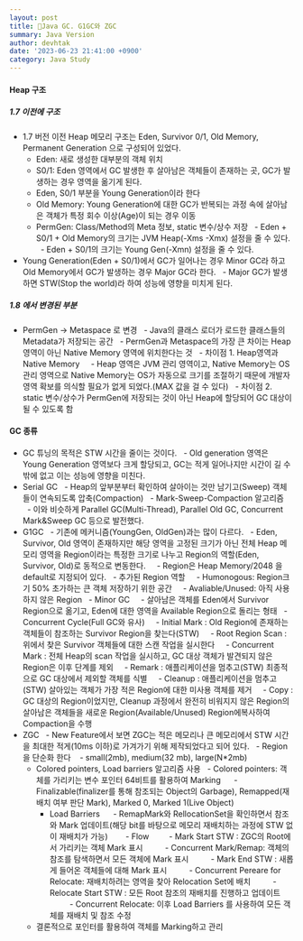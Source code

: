```yaml
---
layout: post
title: Java GC. G1GC와 ZGC
summary: Java Version
author: devhtak
date: '2023-06-23 21:41:00 +0900'
category: Java Study
---
```

#### Heap 구조
##### 1.7 이전에 구조
- 1.7 버전 이전 Heap 메모리 구조는 Eden, Survivor 0/1, Old Memory, Permanent Generation 으로 구성되어 있었다.
  - Eden: 새로 생성한 대부분의 객체 위치
  - S0/1: Eden 영역에서 GC 발생한 후 살아남은 객체들이 존재하는 곳, GC가 발생하는 경우 영역을 옮기게 된다.
  - Eden, S0/1 부분을 Young Generation이라 한다
  - Old Memory: Young Generation에 대한 GC가 반복되는 과정 속에 살아남은 객체가 특정 회수 이상(Age)이 되는 경우 이동
  - PermGen: Class/Method의 Meta 정보, static 변수/상수 저장
  - Eden + S0/1 + Old Memory의 크기는 JVM Heap(-Xms -Xmx) 설정을 줄 수 있다.
  - Eden + S0/1의 크기는 Young Gen(-Xmn) 설정을 줄 수 있다.
- Young Generation(Eden + S0/1)에서 GC가 일어나는 경우 Minor GC라 하고 Old Memory에서 GC가 발생하는 경우 Major GC라 한다.
  - Major GC가 발생하면 STW(Stop the world)라 하여 성능에 영향을 미치게 된다.
 
##### 1.8 에서 변경된 부분
- PermGen -> Metaspace 로 변경
  - Java의 클래스 로더가 로드한 클래스들의 Metadata가 저장되는 공간
  - PermGen과 Metaspace의 가장 큰 차이는 Heap 영역이 아닌 Native Memory 영역에 위치한다는 것
  - 차이점 1. Heap영역과 Native Memory
    - Heap 영역은 JVM 관리 영역이고, Native Memory는 OS 관리 영역으로 Native Memory는 OS가 자동으로 크기를 조절하기 때문에 개발자 영역 확보를 의식할 필요가 없게 되었다.(MAX 값을 걸 수 있다)
  - 차이점 2. static 변수/상수가 PermGen에 저장되는 것이 아닌 Heap에 할당되어 GC 대상이 될 수 있도록 함
 
#### GC 종류
- GC 튜닝의 목적은 STW 시간을 줄이는 것이다.
  - Old generation 영역은 Young Generation 영역보다 크게 할당되고, GC는 적게 일어나지만 시간이 길 수 밖에 없고 이는 성능에 영향을 미친다.
- Serial GC
  - Heap의 앞부분부터 확인하여 살아이는 것만 남기고(Sweep) 객체들이 연속되도록 압축(Compaction)
  - Mark-Sweep-Compaction 알고리즘
  - 이와 비슷하게 Parallel GC(Multi-Thread), Parallel Old GC, Concurrent Mark&Sweep GC 등으로 발전했다.
- G1GC
  - 기존에 메커니즘(YoungGen, OldGen)과는 많이 다르다.
  - Eden, Survivor, Old 영역이 존재하지만 해당 영역을 고정된 크기가 아닌 전체 Heap 메모리 영역을 Region이라는 특정한 크기로 나누고 Region의 역할(Eden, Survivor, Old)로 동적으로 변동한다.
    - Region은 Heap Memory/2048 을 default로 지정되어 있다.
  - 추가된 Region 역할
    - Humonogous: Region크기 50% 초가하는 큰 객체 저장하기 위한 공간
    - Avaliable/Unused: 아직 사용하지 않은 Region
  - Minor GC
    - 살아남은 객체를 Eden에서 Survivor Region으로 옮기고, Eden에 대한 영역을 Available Region으로 돌리는 형태
  - Concurrent Cycle(Full GC와 유사)
    - Initial Mark : Old Region에 존재하는 객체들이 참조하는 Survivor Region을 찾는다(STW)
    - Root Region Scan : 위에서 찾은 Survivor 객체들에 대한 스캔 작업을 실시한다
    - Concurrent Mark : 전체 Heap의 scan 작업을 실시하고, GC 대상 객체가 발견되지 않은 Region은 이후 단계를 제외
    - Remark : 애플리케이션을 멈추고(STW) 최종적으로 GC 대상에서 제외할 객체를 식별
    - Cleanup : 애플리케이션을 멈추고(STW) 살아있는 객체가 가장 적은 Region에 대한 미사용 객체를 제거
    - Copy : GC 대상의 Region이었지만, Cleanup 과정에서 완전히 비워지지 않은 Region의 살아남은 객체들을 새로운 Region(Available/Unused) Region에복사하여 Compaction을 수행
- ZGC
  - New Feature에서 보면 ZGC는 적은 메모리나 큰 메모리에서 STW 시간을 최대한 적게(10ms 이하)로 가겨가기 위해 제작되었다고 되어 있다.
  - Region을 단순화 한다
    - small(2mb), medium(32 mb), large(N*2mb)
  - Colored pointers, Load barriers 알고리즘 사용
    - Colored pointers: 객체를 가리키는 변수 포인터 64비트를 활용하여 Marking
      - Finalizable(finalizer를 통해 참조되는 Object의 Garbage), Remapped(재배치 여부 판단 Mark), Marked 0, Marked 1(Live Object)
    - Load Barriers
      - RemapMark와 RellocationSet을 확인하면서 참조와 Mark 업데이트(해당 bit를 바탕으로 메모리 재배치하는 과정에 STW 없이 재배치가 가능)
       - Flow
         - Mark Start STW : ZGC의 Root에서 가리키는 객체 Mark 표시
         - Concurrent Mark/Remap: 객체의 참조를 탐색하면서 모든 객체에 Mark 표시
         - Mark End STW : 새롭게 들어온 객체들에 대해 Mark 표시
         - Concurrent Pereare for Relocate: 재배치하려는 영역을 찾아 Relocation Set에 배치
         - Relocate Start STW : 모든 Root 참조의 재배치를 진행하고 업데이트
         - Concurrent Relocate: 이후 Load Barriers 를 사용하여 모든 객체를 재배치 및 참조 수정
  - 결론적으로 포인터를 활용하여 객체를 Marking하고 관리
